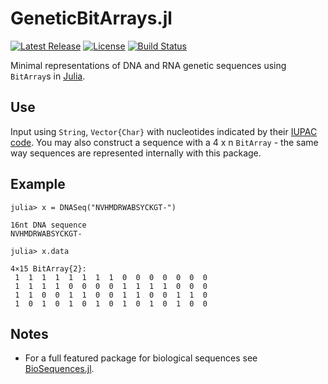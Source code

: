 # GeneticBitArrays.jl
[![Latest Release](https://img.shields.io/github/release/jangevaare/GeneticBitArrays.jl.svg)](https://github.com/jangevaare/GeneticBitArrays.jl/releases/latest)
[![License](https://img.shields.io/badge/license-MIT-green.svg)](https://github.com/jangevaare/GeneticBitArrays.jl/blob/master/LICENSE)
[![Build Status](https://travis-ci.org/jangevaare/GeneticBitArrays.jl.svg?branch=master)](https://travis-ci.org/jangevaare/GeneticBitArrays.jl)

Minimal representations of DNA and RNA genetic sequences using `BitArray`s in [Julia](https://julialang.org).

## Use
Input using `String`, `Vector{Char}` with nucleotides indicated by their [IUPAC code](https://www.bioinformatics.org/sms/iupac.html). You may also construct a sequence with a 4 x n `BitArray` - the same way sequences are represented internally with this package.

## Example
```
julia> x = DNASeq("NVHMDRWABSYCKGT-")

16nt DNA sequence
NVHMDRWABSYCKGT-

julia> x.data

4×15 BitArray{2}:
 1  1  1  1  1  1  1  1  0  0  0  0  0  0  0
 1  1  1  1  0  0  0  0  1  1  1  1  0  0  0
 1  1  0  0  1  1  0  0  1  1  0  0  1  1  0
 1  0  1  0  1  0  1  0  1  0  1  0  1  0  0
```

## Notes
* For a full featured package for biological sequences see [BioSequences.jl](https://github.com/BioJulia/BioSequences.jl).
